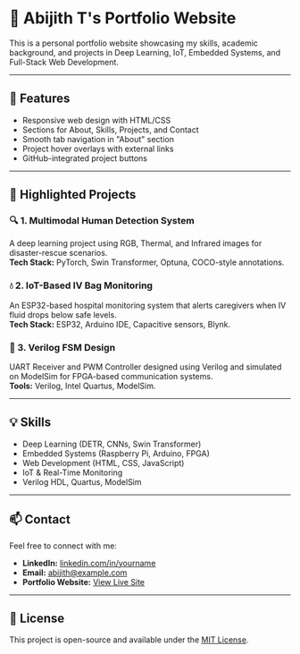 # 🚀 Abijith T's Portfolio Website

This is a personal portfolio website showcasing my skills, academic background, and projects in Deep Learning, IoT, Embedded Systems, and Full-Stack Web Development.

---

## 📌 Features

- Responsive web design with HTML/CSS
- Sections for About, Skills, Projects, and Contact
- Smooth tab navigation in "About" section
- Project hover overlays with external links
- GitHub-integrated project buttons

---

## 🧠 Highlighted Projects

### 🔍 1. Multimodal Human Detection System
A deep learning project using RGB, Thermal, and Infrared images for disaster-rescue scenarios.  
**Tech Stack:** PyTorch, Swin Transformer, Optuna, COCO-style annotations.

### 💧 2. IoT-Based IV Bag Monitoring
An ESP32-based hospital monitoring system that alerts caregivers when IV fluid drops below safe levels.  
**Tech Stack:** ESP32, Arduino IDE, Capacitive sensors, Blynk.

### 🧮 3. Verilog FSM Design
UART Receiver and PWM Controller designed using Verilog and simulated on ModelSim for FPGA-based communication systems.  
**Tools:** Verilog, Intel Quartus, ModelSim.

---

## 💡 Skills

- Deep Learning (DETR, CNNs, Swin Transformer)
- Embedded Systems (Raspberry Pi, Arduino, FPGA)
- Web Development (HTML, CSS, JavaScript)
- IoT & Real-Time Monitoring
- Verilog HDL, Quartus, ModelSim

---

## 📫 Contact

Feel free to connect with me:

- **LinkedIn:** [linkedin.com/in/yourname](#)
- **Email:** abijith@example.com
- **Portfolio Website:** [View Live Site](#)

---

## 📝 License

This project is open-source and available under the [MIT License](LICENSE).
